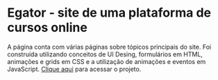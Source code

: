 <h1>Egator - site de uma plataforma de cursos online</h1>
<p>A página conta com várias páginas sobre tópicos principais do site. Foi construída utilizando conceitos de UI Desing, formulários em HTML, animações e grids em CSS e a utilização de animações e eventos em JavaScript. <a href="https://egator-education-website.vercel.app/index.html">Clique aqui</a> para acessar o projeto.</p>

